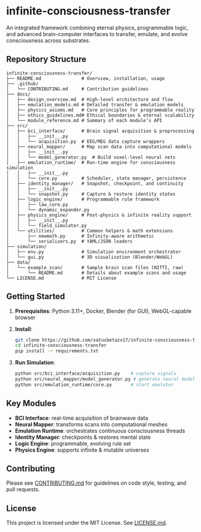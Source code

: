 # infinite-consciousness-transfer

An integrated framework combining eternal physics, programmable logic, and advanced brain–computer interfaces to transfer, emulate, and evolve consciousness across substrates.

## Repository Structure

```
infinite-consciousness-transfer/
├── README.md               # Overview, installation, usage
├── .github/
│   └── CONTRIBUTING.md     # Contribution guidelines
├── docs/
│   ├── design_overview.md  # High-level architecture and flow
│   ├── emulation_models.md # Detailed transfer & emulation models
│   ├── physics_axioms.md   # Core principles for programmable reality
│   ├── ethics_guidelines.md# Ethical boundaries & eternal scalability
│   └── module_reference.md # Summary of each module’s API
├── src/
│   ├── bci_interface/      # Brain signal acquisition & preprocessing
│   │   ├── __init__.py
│   │   └── acquisition.py  # EEG/MEG data capture wrappers
│   ├── neural_mapper/      # Map scan data into computational models
│   │   ├── __init__.py
│   │   └── model_generator.py  # Build voxel-level neural nets
│   ├── emulation_runtime/  # Run-time engine for consciousness simulation
│   │   ├── __init__.py
│   │   └── core.py         # Scheduler, state manager, persistence
│   ├── identity_manager/   # Snapshot, checkpoint, and continuity
│   │   ├── __init__.py
│   │   └── snapshot.py     # Capture & restore identity states
│   ├── logic_engine/       # Programmable rule framework
│   │   ├── law_core.py
│   │   └── dynamic_expander.py
│   ├── physics_engine/     # Post-physics & infinite reality support
│   │   ├── __init__.py
│   │   └── field_simulator.py
│   └── utilities/          # Common helpers & math extensions
│       ├── newmath.py      # Infinity-aware arithmetic
│       └── serializers.py  # YAML/JSON loaders
├── simulation/
│   ├── env.py              # Simulation environment orchestrator
│   └── gui.py              # 3D visualization (Blender/WebGL)
├── data/
│   └── example_scan/       # Sample brain scan files (NIfTI, raw)
│       └── README.md       # Details about example scans and usage
└── LICENSE.md              # MIT License

```

## Getting Started

1. **Prerequisites**: Python 3.11+, Docker, Blender (for GUI), WebGL-capable browser
2. **Install**:

   ```bash
   git clone https://github.com/xatusbetazx17/infinite-consciousness-transfer.git
   cd infinite-consciousness-transfer
   pip install -r requirements.txt
   ```
3. **Run Simulation**:

   ```bash
   python src/bci_interface/acquisition.py    # capture signals
   python src/neural_mapper/model_generator.py # generate neural model
   python src/emulation_runtime/core.py       # start emulator
   ```

## Key Modules

* **BCI Interface**: real-time acquisition of brainwave data
* **Neural Mapper**: transforms scans into computational meshes
* **Emulation Runtime**: orchestrates continuous consciousness threads
* **Identity Manager**: checkpoints & restores mental state
* **Logic Engine**: programmable, evolving rule set
* **Physics Engine**: supports infinite & mutable universes

## Contributing

Please see [CONTRIBUTING.md](.github/CONTRIBUTING.md) for guidelines on code style, testing, and pull requests.

## License

This project is licensed under the MIT License. See [LICENSE.md](LICENSE.md).

